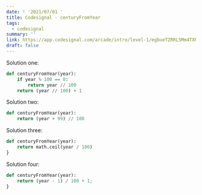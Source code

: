 ```yaml
---
date: ! '2021/07/01 '
title: Codesignal - centuryFromYear
tags:
  - codesignal
summary: ''
link: https://app.codesignal.com/arcade/intro/level-1/egbueTZRRL5Mm4TXN
draft: false
---
```


Solution one:

```python
def centuryFromYear(year):
    if year % 100 == 0:
        return year // 100
    return (year // 100) + 1
```

Solution two:

```python
def centuryFromYear(year):
    return (year + 99) // 100
```

Solution three:

```python
def centuryFromYear(year):
    return math.ceil(year / 100)
}
```

Solution four:

```python
def centuryFromYear(year):
    return (year - 1) / 100 + 1;
}
```
